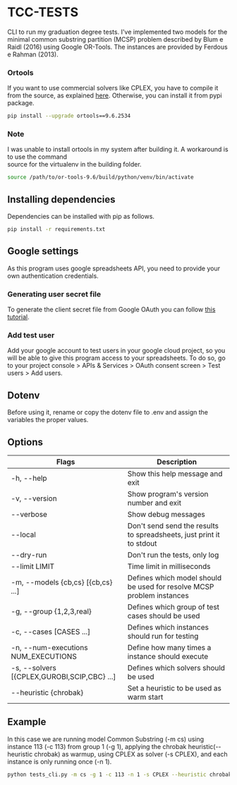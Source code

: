 # TCC-TESTS

CLI to run my graduation degree tests. I've implemented two models for the minimal
common substring partition (MCSP) problem described by Blum e Raidl (2016) using
Google OR-Tools. The instances are provided by Ferdous e Rahman (2013).

### Ortools

If you want to use commercial solvers like CPLEX, you have to compile it from
the source, as explained [here](https://developers.google.com/optimization/install/python/source_linux).
Otherwise, you can install it from pypi package.

```sh
pip install --upgrade ortools==9.6.2534
```

### Note

I was unable to install ortools in my system after building it. A workaround is to use the command  
source for the virtualenv in the building folder.

```sh
source /path/to/or-tools-9.6/build/python/venv/bin/activate
```

## Installing dependencies

Dependencies can be installed with pip as follows.

```sh
pip install -r requirements.txt
```

## Google settings

As this program uses google spreadsheets API, you need to provide your own 
authentication credentials.

### Generating user secret file
To generate the client secret file from Google OAuth you can 
follow [this tutorial](https://developers.google.com/workspace/guides/configure-oauth-consent). 

### Add test user
Add your google account to test users in your google cloud project, so you will 
be able to give this program access to your spreadsheets. To do so, go to your 
project console > APIs & Services > OAuth consent screen > Test users > Add users.

## Dotenv

Before using it, rename or copy the dotenv file to .env and assign the variables 
the proper values.

## Options

Flags                                       | Description
---                                         | ---
-h, --help                                  | Show this help message and exit
-v, --version                               | Show program's version number and exit
--verbose                                   | Show debug messages
--local                                     | Don't send send the results to spreadsheets, just print it to stdout
--dry-run                                   | Don't run the tests, only log
--limit LIMIT                               | Time limit in milliseconds
-m, --models {cb,cs} [{cb,cs} ...]          | Defines which model should be used for resolve MCSP problem instances
-g, --group {1,2,3,real}                    | Defines which group of test cases should be used
-c, --cases [CASES ...]                     | Defines which instances should run for testing
-n, --num-executions NUM_EXECUTIONS         | Define how many times a instance should execute
-s, --solvers [{CPLEX,GUROBI,SCIP,CBC} ...] | Defines which solvers should be used
--heuristic {chrobak}                       | Set a heuristic to be used as warm start

## Example

In this case we are running model Common Substring (-m cs) using instance 
113 (-c 113) from group 1 (-g 1), applying the chrobak 
heuristic(--heuristic chrobak) as warmup, using CPLEX as solver (-s CPLEX), and each 
instance is only running once (-n 1).

```sh
python tests_cli.py -m cs -g 1 -c 113 -n 1 -s CPLEX --heuristic chrobak
```
